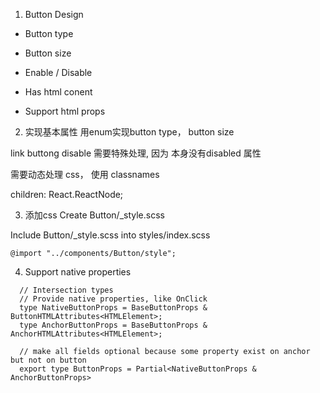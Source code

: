 1. Button Design
- Button type

- Button size

- Enable / Disable
  
- Has html conent

- Support html props

2. 实现基本属性
用enum实现button type， button size

link buttong disable 需要特殊处理, 因为 <a> 本身没有disabled 属性

需要动态处理 css， 使用 classnames

children: React.ReactNode;


3. 添加css
Create Button/_style.scss

Include Button/_style.scss into styles/index.scss
```
@import "../components/Button/style";
```

4. Support native properties
```
  // Intersection types
  // Provide native properties, like OnClick 
  type NativeButtonProps = BaseButtonProps & ButtonHTMLAttributes<HTMLElement>;
  type AnchorButtonProps = BaseButtonProps & AnchorHTMLAttributes<HTMLElement>;

  // make all fields optional because some property exist on anchor but not on button
  export type ButtonProps = Partial<NativeButtonProps & AnchorButtonProps>
```
